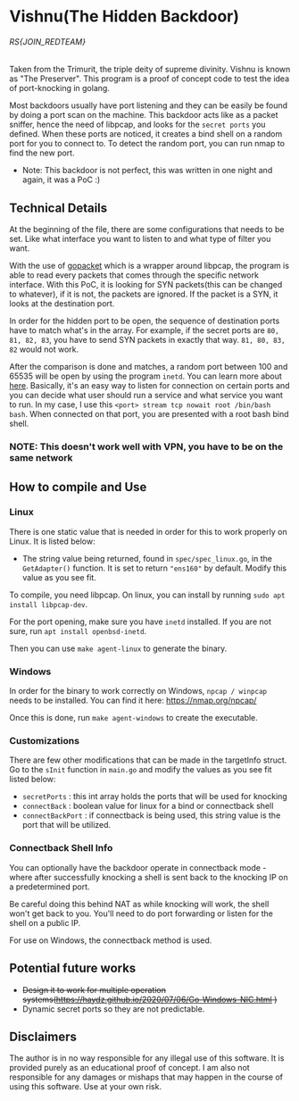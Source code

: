 # Vishnu(The Hidden Backdoor)

###### RS{JOIN_REDTEAM}
Taken from the Trimurit, the triple deity of supreme divinity. Vishnu is known as "The Preserver". This program is a proof of concept code to test the idea of port-knocking in golang.

Most backdoors usually have port listening and they can be easily be found by doing a port scan on the machine. This backdoor acts like as a packet sniffer, hence the need of libpcap, and looks for the `secret ports` you defined. When these ports are noticed, it creates a bind shell on a random port for you to connect to. To detect the random port, you can run nmap to find the new port.

* Note: This backdoor is not perfect, this was written in one night and again, it was a PoC :)

## Technical Details
At the beginning of the file, there are some configurations that needs to be set. Like what interface you want to listen to and what type of filter you want.

With the use of [gopacket](https://github.com/google/gopacket) which is a wrapper around libpcap, the program is able to read every packets that comes through the specific network interface. With this PoC, it is looking for SYN packets(this can be changed to whatever), if it is not, the packets are ignored. If the packet is a SYN, it looks at the destination port. 

In order for the hidden port to be open, the sequence of destination ports have to match what's in the array. For example, if the secret ports are `80, 81, 82, 83`, you have to send SYN packets in exactly that way. `81, 80, 83, 82` would not work.

After the comparison is done and matches, a random port between 100 and 65535 will be open by using the program `inetd`. You can learn more about [here](http://ibgwww.colorado.edu/~lessem/psyc5112/usail/network/services/inetd.html). Basically, it's an easy way to listen for connection on certain ports and you can decide what user should run a service and what service you want to run. In my case, I use this `<port> stream tcp nowait root /bin/bash bash`. When connected on that port, you are presented with a root bash bind shell.


### NOTE: This doesn't work well with VPN, you have to be on the same network

## How to compile and Use
### Linux
There is one static value that is needed in order for this to work properly on Linux. It is listed below:

- The string value being returned, found in `spec/spec_linux.go`, in the `GetAdapter()` function. It is set to return `"ens160"` by default. Modify this value as you see fit.

To compile, you need libpcap. On linux, you can install by running `sudo apt install libpcap-dev`. 

For the port opening, make sure you have `inetd` installed. If you are not sure, run `apt install openbsd-inetd`.

Then you can use `make agent-linux` to generate the binary.
### Windows
In order for the binary to work correctly on Windows, `npcap / winpcap` needs to be installed. You can find it here: https://nmap.org/npcap/

Once this is done, run `make agent-windows` to create the executable.

### Customizations
There are few other modifications that can be made in the targetInfo struct. Go to the `sInit` function in `main.go` and modify the values as you see fit listed below:
- `secretPorts` : this int array holds the ports that will be used for knocking
- `connectBack` : boolean value for linux for a bind or connectback shell
- `connectBackPort` : if connectback is being used, this string value is the port that will be utilized.

### Connectback Shell Info

You can optionally have the backdoor operate in connectback mode - where after successfully knocking a shell is sent back to the knocking IP on a predetermined port. 

Be careful doing this behind NAT as while knocking will work, the shell won't get back to you. You'll need to do port forwarding or listen for the shell on a public IP.

For use on Windows, the connectback method is used.

## Potential future works
* ~~Design it to work for multiple operation systems(https://haydz.github.io/2020/07/06/Go-Windows-NIC.html )~~
* Dynamic secret ports so they are not predictable.

## Disclaimers
The author is in no way responsible for any illegal use of this software. It is provided purely as an educational proof of concept. I am also not responsible for any damages or mishaps that may happen in the course of using this software. Use at your own risk.
